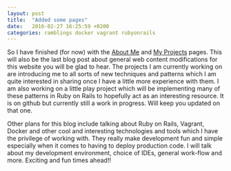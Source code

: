 ```yaml
---
layout: post
title:  "Added some pages"
date:   2016-02-27 16:25:59 +0200
categories: ramblings docker vagrant rubyonrails
---
```


So I have finished (for now) with the [About Me](/about/index.html) and [My Projects](/projects/index.html) pages.
This will also be the last blog post about general web content modifications for this website you will be glad to hear.
The projects I am currently working on are introducing me to all sorts of new techniques and patterns which I am quite
interested in sharing once I have a little more experience with them. I am also working on a little play project
which will be implementing many of these patterns in Ruby on Rails to hopefully act as an interesting resource. It is
on github but currently still a work in progress. Will keep you updated on that one.

Other plans for this blog include talking about Ruby on Rails, Vagrant, Docker and other cool and interesting
technologies and tools which I have the privilege of working with. They really make development fun and simple
especially when it comes to having to deploy production code. I will talk about my development environment, choice of IDEs,
general work-flow and more. Exciting and fun times ahead!!
